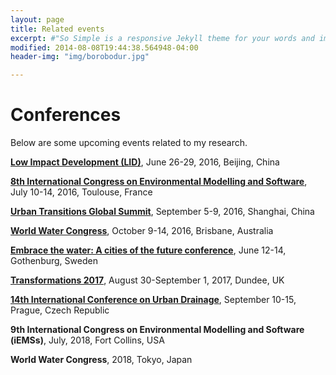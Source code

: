 ```yaml
---
layout: page
title: Related events
excerpt: #"So Simple is a responsive Jekyll theme for your words and images."
modified: 2014-08-08T19:44:38.564948-04:00
header-img: "img/borobodur.jpg"

---
```


   
# Conferences

Below are some upcoming events related to my research.

**[Low Impact Development (LID)](http://www.lid2016-china.org/en/)**, June 26-29, 2016, Beijing, China   

**[8th International Congress on Environmental Modelling and Software](http://www.iemss.org/sites/iemss2016/index.php)**, July 10-14, 2016, Toulouse, France   

**[Urban Transitions Global Summit](http://www.urbantransitionsconference.com/)**, September 5-9, 2016, Shanghai, China   

**[World Water Congress](http://www.iwa-network.org/event/world-water-congress-exhibition-2016/)**, October 9-14, 2016, Brisbane, Australia   

**[Embrace the water: A cities of the future conference](http://www.embracethewater2017.com/)**, June 12-14, Gothenburg, Sweden
   
**[Transformations 2017](http://www.transformations2017.org/)**, August 30-September 1, 2017, Dundee, UK
   
**[14th International Conference on Urban Drainage](http://www.icud2017.org/icud-conference.htm)**, September 10-15, Prague, Czech Republic   

**9th International Congress on Environmental Modelling and Software (iEMSs)**, July, 2018, Fort Collins, USA   

**World Water Congress**, 2018, Tokyo, Japan



